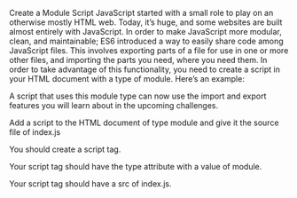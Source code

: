 Create a Module Script
JavaScript started with a small role to play on an otherwise mostly HTML web. Today, it’s huge, and some websites are built almost entirely with JavaScript. In order to make JavaScript more modular, clean, and maintainable; ES6 introduced a way to easily share code among JavaScript files. This involves exporting parts of a file for use in one or more other files, and importing the parts you need, where you need them. In order to take advantage of this functionality, you need to create a script in your HTML document with a type of module. Here’s an example:

<script type="module" src="filename.js"></script>
A script that uses this module type can now use the import and export features you will learn about in the upcoming challenges.

Add a script to the HTML document of type module and give it the source file of index.js

You should create a script tag.

Your script tag should have the type attribute with a value of module.

Your script tag should have a src of index.js.